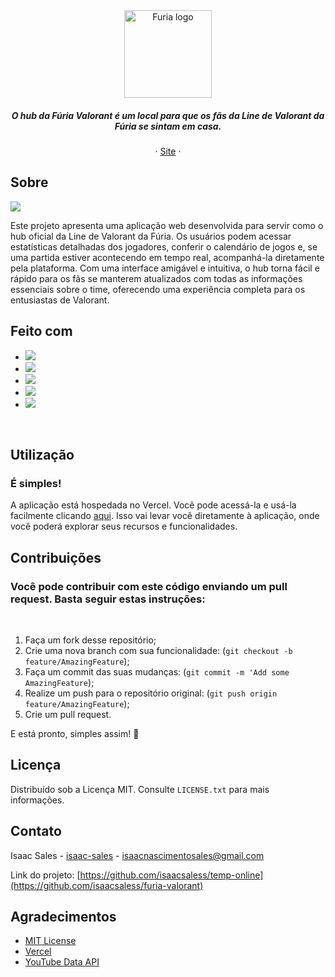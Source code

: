 <div align="center">
    <a href="https://furia-valorant.vercel.app/">
        <img src="https://i.imgur.com/0UvYQTi.png" alt="Furia logo" height="140" />
    </a>
    <h5 align="center">
        O hub da Fúria Valorant é um local para que os fãs da Line de Valorant da Fúria se sintam em casa. 
    </h5>
    <p align="center">
        &middot;
        <a target="_blank" href="https://furia-valorant.vercel.app/">Site</a>
        &middot;
    </p>
</div>

## Sobre
<img src="https://i.imgur.com/VoxVftH.png"/>
<p>
  Este projeto apresenta uma aplicação web desenvolvida para servir como o hub oficial da Line de Valorant da Fúria. Os usuários podem acessar estatísticas detalhadas dos jogadores, conferir o calendário de jogos e, se uma partida estiver acontecendo em tempo real, acompanhá-la diretamente pela plataforma. Com uma interface amigável e intuitiva, o hub torna fácil e rápido para os fãs se manterem atualizados com todas as informações essenciais sobre o time, oferecendo uma experiência completa para os entusiastas de Valorant.
</p>  

## Feito com
* <img src="https://img.shields.io/badge/Next-black?style=for-the-badge&logo=next.js&logoColor=white"/>
* <img src="https://img.shields.io/badge/react-%2320232a.svg?style=for-the-badge&logo=react&logoColor=%2361DAFB"/>
* <img src="https://img.shields.io/badge/tailwindcss-%2338B2AC.svg?style=for-the-badge&logo=tailwind-css&logoColor=white"/>
* <img src="https://img.shields.io/badge/node.js-6DA55F?style=for-the-badge&logo=node.js&logoColor=white"/>
* <img src="https://img.shields.io/badge/typescript-%23007ACC.svg?style=for-the-badge&logo=typescript&logoColor=white"/>
<br>

## Utilização
### É simples!
<p>A aplicação está hospedada no Vercel. Você pode acessá-la e usá-la facilmente clicando <a target="_blank" href="https://furia-valorant.vercel.app/">aqui</a>. Isso vai levar você diretamente à aplicação, onde você poderá explorar seus recursos e funcionalidades.</p>

## Contribuições
### Você pode contribuir com este código enviando um pull request. Basta seguir estas instruções:
<br>

1. Faça um fork desse repositório;
2. Crie uma nova branch com sua funcionalidade: (`git checkout -b feature/AmazingFeature`);
3. Faça um commit das suas mudanças: (`git commit -m 'Add some AmazingFeature`);
4. Realize um push para o repositório original: (`git push origin feature/AmazingFeature`);
5. Crie um pull request.

<p>E está pronto, simples assim! 🎉</p>

## Licença

Distribuído sob a Licença MIT. Consulte `LICENSE.txt` para mais informações.

## Contato

Isaac Sales - [isaac-sales](https://www.linkedin.com/in/isaac-sales/) - isaacnascimentosales@gmail.com

Link do projeto: [https://github.com/isaacsaless/temp-online](https://github.com/isaacsaless/furia-valorant)

## Agradecimentos

* [MIT License](https://opensource.org/license/mit)
* [Vercel](https://vercel.com/home)
* [YouTube Data API](https://developers.google.com/youtube/v3)
